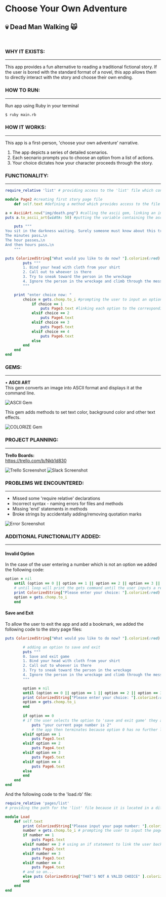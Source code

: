 # Choose Your Own Adventure
## :skull: Dead Man Walking :scream_cat: 
</br>

### **WHY IT EXISTS:**
___
This app provides a fun alternative to reading a traditional fictional story. If the user is bored with the standard format of a novel, this app allows them to directly interact with the story and choose their own ending.
### **HOW TO RUN:**
___
Run app using Ruby in your terminal
```bash
$ ruby main.rb
```
### **HOW IT WORKS:**
___
This app is a first-person, 'choose your own adventure' narrative.
1. The app depicts a series of detailed scenarios. 
2. Each secnario prompts you to choose an option from a list of actions. 
3. Your choice dictates how your character proceeds through the story.
### **FUNCTIONALITY:**
___
``` ruby
require_relative 'list' # providing access to the 'list' file which contains the colorize and ascii art gems, as well as all other pages

module Page2 #creating first story page file
    def self.text #defining a method which provides access to the file's text

a = AsciiArt.new("img/death.png") #calling the ascii gem, linking an image to be converted and assigning it to a variable 'a'
puts a.to_ascii_art(width: 50) #putting the variable containing the ascii art to the screen and setting a width of 50 pixels

    puts """
You sit in the darkness waiting. Surely someone must know about this train wreck and will be coming to the rescue any minute. \n
The minutes pass…\n
The hour passes…\n
And then hours pass…\n
    """

puts ColorizedString["What would you like to do now? "].colorize(:red) #implementing the colorize gem
        puts """
        1. Bind your head with cloth from your shirt
        2. Call out to whoever is there
        3. Try to sneak toward the person in the wreckage
        4. Ignore the person in the wreckage and climb through the mess to the front of the train
        """

    print "enter choice now: "    
        choice = gets.chomp.to_i #prompting the user to input an option
            if choice == 1
                puts Page3.text #linking each option to the corresponding story page file, which then displays the text and continues the story
            elsif choice == 2
                puts Page4.text
            elsif choice == 3
                puts Page5.text
            elsif choice == 4
                puts Page6.text
            else
        end
    end
end
```
### **GEMS:**
___
• **ASCII ART** </br>
This gem converts an image into ASCII format and displays it at the command line.

![ASCII Gem](img/ascii_screenshot1.png)

This gem adds methods to set text color, background color and other text effects.

![COLORIZE Gem](img/ruby_colorize_screenshot.png)

### **PROJECT PLANNING:**
___
**Trello Boards:** </br>
https://trello.com/b/Nkb1d830

![Trello Screenshot](img/trello_screenshot.png)
![Slack Screenshot](img/SlackScreenShot5.png)

### **PROBLEMS WE ENCOUNTERED:**
___
* Missed some 'require relative' declarations
* Incorrect syntax - naming errors for files and methods
* Missing 'end' statements in methods
* Broke strings by accidentally adding/removing quotation marks

![Error Screenshot](img/error.png)

### **ADDITIONAL FUNCTIONALITY ADDED:**
___
#### Invalid Option
In the case of the user entering a number which is not an option we added the following code:
```ruby
option = nil
    until (option == 0 || option == 1 || option == 2 || option == 3 || option == 4 || option == 5 || option == 6) 
    # until loop will print the gets command until the user inputs a relevant option.
    print ColorizedString["Please enter your choice: "].colorize(:red) 
    option = gets.chomp.to_i
    end
```
#### Save and Exit
To allow the user to exit the app and add a bookmark, we added the following code to the story page files:
```ruby
puts ColorizedString["What would you like to do now? "].colorize(:red)

        # adding an option to save and exit
        puts """
        0. Save and exit game
        1. Bind your head with cloth from your shirt
        2. Call out to whoever is there
        3. Try to sneak toward the person in the wreckage
        4. Ignore the person in the wreckage and climb through the mess to the front of the train
        """

        option = nil
        until (option == 0 || option == 1 || option == 2 || option == 3 || option == 4)
        print ColorizedString["Please enter your choice: "].colorize(:red) 
        option = gets.chomp.to_i
        end
    
        if option == 0 
        # if the user selects the option to 'save and exit game' they are given their current page number
            puts "your current page number is 2"
            # the app then terminates because option 0 has no further link
        elsif option == 1
            puts Page3.text
        elsif option == 2
            puts Page4.text
        elsif option == 3
            puts Page5.text
        elsif option == 4
            puts Page6.text
        else
        end
    end
end
```

And the following code to the 'load.rb' file:

```ruby
require_relative 'pages/list' 
# providing the path for the 'list' file because it is located in a different folder to the current file 'load'

module Load
    def self.text
        print ColorizedString["Please input your page number: "].colorize(:red)
        number = gets.chomp.to_i # prompting the user to input the page number
        if number == 1
            puts Page1.text
        elsif number == 2 # using an if statement to link the user back to the page where they left off
            puts Page2.text
        elsif number == 3
            puts Page3.text
        elsif number == 4
            puts Page4.text
        # and so on...
        else puts ColorizedString["THAT'S NOT A VALID CHOICE" ].colorize(:red)
        end
    end
end
```